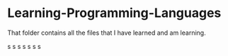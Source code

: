 # Learning-Programming-Languages
That folder contains all the files that I have learned and am learning.

s
s
s
s
s
s
s
